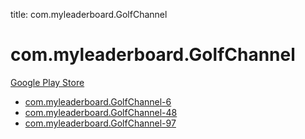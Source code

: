 title: com.myleaderboard.GolfChannel
# com.myleaderboard.GolfChannel


[Google Play Store](https://play.google.com/store/apps/details?id=com.myleaderboard.GolfChannel)


* [com.myleaderboard.GolfChannel-6](./com.myleaderboard.GolfChannel-6/)
* [com.myleaderboard.GolfChannel-48](./com.myleaderboard.GolfChannel-48/)
* [com.myleaderboard.GolfChannel-97](./com.myleaderboard.GolfChannel-97/)